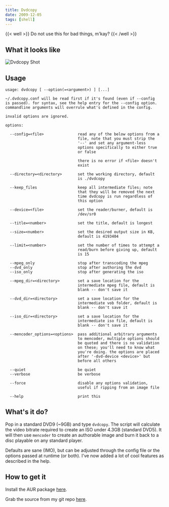 ```yaml
---
title: Dvdcopy
date: 2009-12-05
tags: [shell]
---
```


{{< well >}}
Do not use this for bad things, m'kay?
{{< /well >}}

## What it looks like

![Dvdcopy Shot](/images/dvdcopy/dvdcopy.png)

## Usage


    usage: dvdcopy [ --option(=<argument>) ] [...]

    ~/.dvdcopy.conf will be read first if it's found (even if --config
    is passed). for syntax, see the help entry for the --config option.
    commandline arguments will overrule what's defined in the config.

    invalid options are ignored.

    options:

      --config=<file>               read any of the below options from a
                                    file, note that you must strip the
                                    '--' and set any argument-less
                                    options specifically to either true
                                    or false

                                    there is no error if <file> doesn't
                                    exist

      --directory=<directory>       set the working directory, default
                                    is ./dvdcopy

      --keep_files                  keep all intermediate files; note
                                    that they will be removed the next
                                    time dvdcopy is run regardless of
                                    this option

      --device=<file>               set the reader/burner, default is
                                    /dev/sr0

      --title=<number>              set the title, default is longest

      --size=<number>               set the desired output size in KB, 
                                    default is 4193404

      --limit=<number>              set the number of times to attempt a
                                    read/burn before giving up, default
                                    is 15

      --mpeg_only                   stop after transcoding the mpeg
      --dvd_only                    stop after authoring the dvd
      --iso_only                    stop after generating the iso

      --mpeg_dir=<directory>        set a save location for the
                                    intermediate mpeg file, default is
                                    blank -- don't save it

      --dvd_dir=<directory>         set a save location for the
                                    intermediate vob folder, default is
                                    blank -- don't save it

      --iso_dir=<directory>         set a save location for the
                                    intermediate iso file, default is
                                    blank -- don't save it

      --mencoder_options=<options>  pass additional arbitrary arguments
                                    to mencoder, multiple options should
                                    be quoted and there is no validation
                                    on these; you'll need to know what
                                    you're doing. the options are placed
                                    after '-dvd-device <device>' but
                                    before all others

      --quiet                       be quiet
      --verbose                     be verbose

      --force                       disable any options validation,
                                    useful if ripping from an image file

      --help                        print this

## What's it do?

Pop in a standard DVD9 (\~9GB) and type `dvdcopy`. The script will
calculate the video bitrate required to create an ISO under 4.3GB
(standard DVD5). It will then use `mencoder` to create an
authorable image and burn it back to a disc playable on any
standard player.

Defaults are sane (IMO), but can be adjusted through the config
file or the options passed at runtime (or both). I've now added a
lot of cool features as described in the help.

## How to get it

Install the AUR package
[here](http://aur.archlinux.org/packages.php?ID=42433).

Grab the source from my git repo
[here](http://github.com/pbrisbin/dvdcopy).
